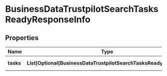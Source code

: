 # BusinessDataTrustpilotSearchTasksReadyResponseInfo


## Properties

| Name | Type | Description | Notes |
|------------ | ------------- | ------------- | -------------|
**tasks** | **List[Optional[BusinessDataTrustpilotSearchTasksReadyTaskInfo]]** | array of tasks |[optional]|